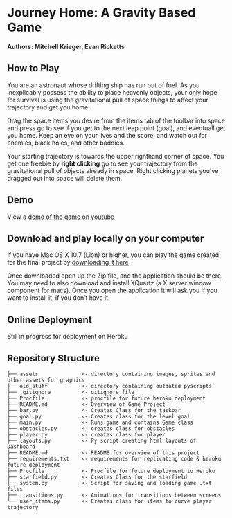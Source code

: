 # Journey Home: A Gravity Based Game

**Authors: Mitchell Krieger, Evan Ricketts**

## How to Play

You are an astronaut whose drifting ship has run out of fuel. As you inexplicably possess the ability to place heavenly objects, your only hope for survival is using the gravitational pull of space things to affect your trajectory and get you home.

Drag the space items you desire from the items tab of the toolbar into space and press go to see if you get to the next leap point (goal), and eventuall get you home. Keep an eye on your lives and the score, and watch out for enemies, black holes, and other baddies.

Your starting trajectory is towards the upper righthand corner of space. You get one freebie by **right clicking** go to see your trajectory from the gravitational pull of objects already in space. Right clicking planets you've dragged out into space will delete them.

## Demo

View a [demo of the game on youtube](https://www.youtube.com/watch?v=EnXRUZDFae4&feature=emb_logo)

## Download and play locally on your computer

If you have Mac OS X 10.7 (Lion) or higher, you can play the game created for the final project by [downloading it here](https://github.com/mitkrieg/Gravity/downloads)

Once downloaded open up the Zip file, and the application should be there. You may need to also download and install XQuartz (a X server window component for macs). Once you open the application it will ask you if you want to install it, if you don’t have it.

## Online Deployment

Still in progress for deployment on Heroku

## Repository Structure
```
├── assets              <- directory containing images, sprites and other assets for graphics
├── old_stuff           <- directory containing outdated pyscripts
├── .gitignore          <- gitignore file
├── Procfile            <- procfile for future heroku deployment
├── README.md           <- Overview of Game Project
├── bar.py              <- Creates Class for the taskbar 
├── goal.py             <- Creates class for the level goal
├── main.py             <- Runs game and contains Game class
├── obstacles.py        <- creates class for obstacles
├── player.py           <- creates class for player
├── layouts.py          <- Py script creating html layouts of Dashboard
├── README.md           <- README for overview of this project
├── requirements.txt    <- requirements for replicating code & heroku future deployment
├── Procfile            <- Procfile for future deployment to Heroku
├── starfield.py        <- Creates Class for the starfield
├── system.py           <- Script for saving and loading game .txt files
├── transitions.py      <- Animations for transitions between screens
└── user_items.py       <- Creates class for items to curve player trajectory
```
